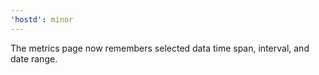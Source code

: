 ```yaml
---
'hostd': minor
---
```


The metrics page now remembers selected data time span, interval, and date range.
